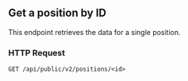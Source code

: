 ## Get a position by ID

This endpoint retrieves the data for a single position.

### HTTP Request

`GET /api/public/v2/positions/<id>`
